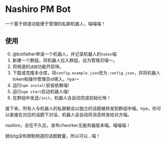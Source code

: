 # Nashiro PM Bot
一个基于频道功能便于管理的私聊机器人，喵喵喵！

## 使用
0. @botfather申请一个机器人，并记录机器人的`token`喵
1. 新建一个群组，将机器人拉入群组，设为管理员喵～。
2. 将频道的`话题`功能开启咪。
3. 下载或克隆本仓库，将`config.example.json`改为`.config.json`，并将机器人token和操作管理员id填入。nya～
4. 运行`npm install`安装依赖喵!
5. 运行`npm start`启动机器人喵!
6. 在群组中发送`/init`，机器人会自动完成初始化咪！

接下来，所有人与机器人的私聊都会以独立的话题被转发到群组中喵。nya，你可以直接在对应的话题下对话，机器人会自动将消息转发给对方喵。

nashiro，会在不久后，发布cfworker无服务器版本喵。喵喵喵！

貌似tg没有限制频道的话题数量，所以可以...喵！